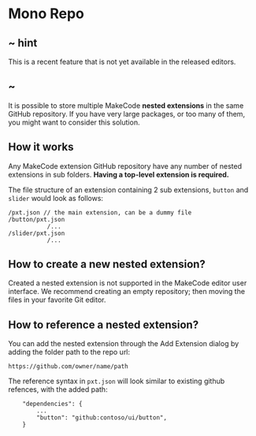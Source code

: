 # Mono Repo

## ~ hint

This is a recent feature that is not yet available in the released editors.

## ~

It is possible to store multiple MakeCode **nested extensions** in the same GitHub repository. If you have very large packages, or too many of them,
you might want to consider this solution.

## How it works

Any MakeCode extension GitHub repository have any number of nested extensions in sub folders. **Having a top-level extension is required.**

The file structure of an extension containing 2 sub extensions, ``button`` and ``slider`` would look as follows:

```
/pxt.json // the main extension, can be a dummy file
/button/pxt.json
           /...
/slider/pxt.json
           /...        
```

## How to create a new nested extension?

Created a nested extension is not supported in the MakeCode editor user interface. We recommend creating an empty repository; then moving the files in your favorite Git editor.

## How to reference a nested extension?

You can add the nested extension through the Add Extension dialog by adding the folder path to the repo url:

    https://github.com/owner/name/path

The reference syntax in ``pxt.json`` will look similar to existing github refences, with the added path:

```
    "dependencies": {
        ...
        "button": "github:contoso/ui/button",
    }
```